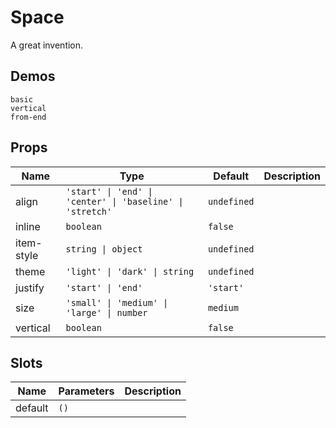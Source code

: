 # Space
A great invention.
## Demos
```demo
basic
vertical
from-end
```
## Props
|Name|Type|Default|Description|
|-|-|-|-|
|align|`'start' \| 'end' \| 'center' \| 'baseline' \| 'stretch'`|`undefined`||
|inline|`boolean`|`false`||
|item-style|`string \| object`|`undefined`||
|theme|`'light' \| 'dark' \| string`|`undefined`||
|justify|`'start' \| 'end'`|`'start'`||
|size|`'small' \| 'medium' \| 'large' \| number`|`medium`||
|vertical|`boolean`|`false`||

## Slots
|Name|Parameters|Description|
|-|-|-|
|default|`()`||